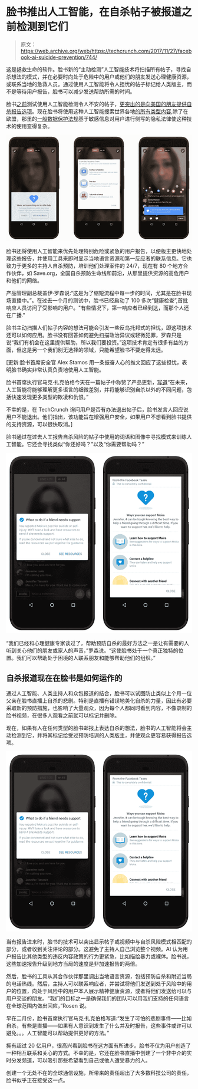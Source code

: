 # 脸书推出人工智能，在自杀帖子被报道之前检测到它们

> 原文：<https://web.archive.org/web/https://techcrunch.com/2017/11/27/facebook-ai-suicide-prevention/744/>

这是拯救生命的软件。脸书新的“主动检测”人工智能技术将扫描所有帖子，寻找自杀想法的模式，并在必要时向处于危险中的用户或他们的朋友发送心理健康资源，或联系当地的急救人员。通过使用人工智能将令人担忧的帖子标记给人类版主，而不是等待用户报告，脸书可以减少发送帮助所需的时间。

脸书[之前](https://web.archive.org/web/20210530105802/https://newsroom.fb.com/news/2017/03/building-a-safer-community-with-new-suicide-prevention-tools/)测试使用人工智能检测令人不安的帖子，[更突出的是向美国的朋友提供自杀报告选项](https://web.archive.org/web/20210530105802/https://beta.techcrunch.com/2017/03/01/facebook-brings-suicide-prevention-tools-to-live-and-messenger/)。现在脸书将使用这种人工智能搜索世界各地[的所有类型内容](https://web.archive.org/web/20210530105802/https://newsroom.fb.com/news/2017/11/getting-our-community-help-in-real-time/),除了在欧盟，那里的[一般数据保护法规](https://web.archive.org/web/20210530105802/http://privacylawblog.fieldfisher.com/2017/let-s-sort-out-this-profiling-and-consent-debate-once-and-for-all/)基于敏感信息对用户进行侧写的隐私法律使这种技术的使用变得复杂。

![](img/22b9d33a7f08a20bdf9b7e3ba1259b1f.png)

脸书还将使用人工智能来优先处理特别危险或紧急的用户报告，以便版主更快地处理这些报告，并使用工具来即时显示当地语言资源和第一反应者的联系信息。它也致力于更多的主持人自杀预防，培训他们处理案件的 24/7，现在有 80 个地方合作伙伴，如 Save.org，全国自杀预防生命线和前沿，从那里提供资源的高危用户和他们的网络。

产品管理副总裁盖伊·罗森说:“这是为了缩短流程中每一步的时间，尤其是在脸书现场直播中。”。在过去一个月的测试中，脸书已经启动了 100 多次“健康检查”,首批响应人员访问了受影响的用户。"有些情况下，第一响应者已经到达，而那个人还在广播."

脸书主动扫描人们帖子内容的想法可能会引发一些反乌托邦式的担忧，即这项技术还可以如何应用。脸书没有回答如何避免扫描政治异议或轻微犯罪，罗森只是说“我们有机会在这里提供帮助，所以我们要投资。”这项技术肯定有很多有益的方面，但这是另一个我们别无选择的领域，只能希望脸书不要走得太远。

[更新:脸书首席安全官 Alex Stamos 用一条振奋人心的推文回应了这些担忧，表明脸书确实非常认真负责地使用人工智能。

脸书首席执行官马克·扎克伯格今天在一篇帖子中称赞了产品更新，[写道](https://web.archive.org/web/20210530105802/https://www.facebook.com/zuck/posts/10104242660091961)“在未来，人工智能将能够理解更多语言的细微差别，并将能够识别自杀以外的不同问题，包括快速发现更多类型的欺凌和仇恨。”

不幸的是，在 TechCrunch 询问用户是否有办法退出帖子后，脸书发言人回应说用户不能退出。他们指出，该功能旨在增强用户安全，如果用户不想看到脸书提供的支持资源，可以很快取消。]

脸书通过在过去人工报告自杀风险的帖子中使用的词语和图像中寻找模式来训练人工智能。它还会寻找类似“你还好吗？”以及“你需要帮助吗？”

![](img/cff0635df3426bc6819ca8ef61244369.png)

“我们已经和心理健康专家谈过了，帮助预防自杀的最好方法之一是让有需要的人听到关心他们的朋友或家人的声音，”罗森说。“这使脸书处于一个真正独特的位置。我们可以帮助处于困境的人联系朋友和能够帮助他们的组织。”

## 自杀报道现在在脸书是如何运作的

通过人工智能、人类主持人和众包报道的结合，脸书可以试图防止类似上个月一位父亲在脸书直播上自杀的悲剧。特别是直播有错误地美化自杀的力量，因此有必要采取新的预防措施，也影响了大量观众，因为每个人都同时看到内容，不像录制的脸书视频，在很多人观看之前就可以标记并删除。

现在，如果有人在任何类型的脸书邮报上表达自杀的想法，脸书的人工智能将会主动检测到它，并将其标记给受过预防培训的人类版主，并使观众更容易获得报告选项。

![](img/cff0635df3426bc6819ca8ef61244369.png)

当有报告进来时，脸书的技术可以突出显示帖子或视频中与自杀风险模式相匹配的部分，或者收到关注评论的部分。这避免了主持人自己浏览整个视频。AI 认为用户报告比其他类型的违反内容政策的行为更紧急，比如描绘暴力或裸体。脸书说，这些加速报告升级到地方当局的速度是非加速报告的两倍。

然后，脸书的工具从其合作伙伴那里调出当地语言资源，包括预防自杀和附近当局的电话热线。然后，主持人可以联系响应者，并尝试将他们发送到处于风险中的用户的位置，向处于风险中的用户本人展示精神健康资源，或者将他们发送给可以与用户交谈的朋友。“我们的目标之一是确保我们的团队可以用我们支持的任何语言在全球范围内做出回应，”Rosen 说。

早在二月份，脸书首席执行官马克·扎克伯格写道:“发生了可怕的悲剧事件——比如自杀，有些是直播——如果有人意识到发生了什么并及时报告，这些事件或许可以避免。。。人工智能可以帮助提供更好的方法。”

拥有超过 20 亿用户，很高兴看到脸书在这方面有所进步。脸书不仅为用户创造了一种相互联系和关心的方式。不幸的是，它还在脸书直播中创建了一个非中介的实时分发频道，可以吸引那些希望看到自己或他人遭受暴力的人。

创建一个无处不在的全球通信设施，所带来的责任超出了大多数科技公司的责任，脸书似乎正在接受这一点。